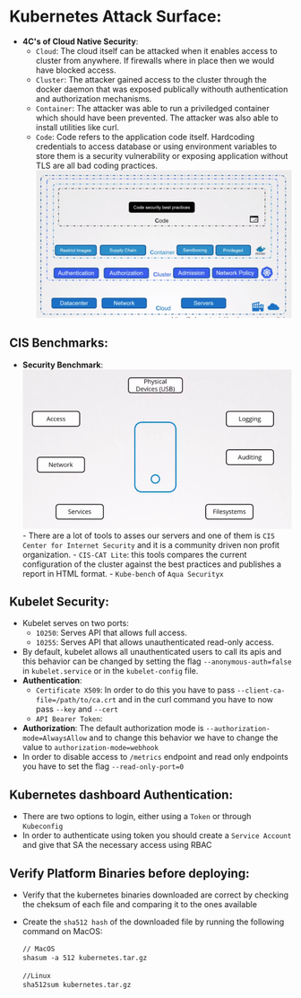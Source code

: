 # Kubernetes Attack Surface:

- **4C's of Cloud Native Security**:
  - `Cloud`: The cloud itself can be attacked when it enables access to cluster from anywhere. If firewalls where in place then we would have blocked access.
  - `Cluster`: The attacker gained access to the cluster through the docker daemon that was exposed publically withouth authentication and authorization mechanisms.
  - `Container`: The attacker was able to run a priviledged container which should have been prevented. The attacker was also able to install utilities like curl.
  - `Code`: Code refers to the application code itself. Hardcoding credentials to access database or using environment variables to store them is a security vulnerability or exposing application without TLS are all bad coding practices.
    ![4cs](./../assets/Kubernetes/4c.png)

## CIS Benchmarks:

- **Security Benchmark**:  
  ![alt text](./../assets/Kubernetes/security_benchmarks.png) - There are a lot of tools to asses our servers and one of them is `CIS Center for Internet Security` and it is a community driven non profit organization. - `CIS-CAT Lite`: this tools compares the current configuration of the cluster against the best practices and publishes a report in HTML format. - `Kube-bench` of `Aqua Securityx   `

## Kubelet Security:

- Kubelet serves on two ports:
  - `10250`: Serves API that allows full access.
  - `10255`: Serves API that allows unauthenticated read-only access.
- By default, kubelet allows all unauthenticated users to call its apis and this behavior can be changed by setting the flag `--anonymous-auth=false` in `kubelet.service` or in the `kubelet-config` file.
- **Authentication**:
  - `Certificate X509`: In order to do this you have to pass `--client-ca-file=/path/to/ca.crt` and in the curl command you have to now pass `--key` and `--cert`
  - `API Bearer Token`:
- **Authorization**: The default authorization mode is `--authorization-mode=AlwaysAllow` and to change this behavior we have to change the value to `authorization-mode=webhook`
- In order to disable access to `/metrics` endpoint and read only endpoints you have to set the flag `--read-only-port=0`

## Kubernetes dashboard Authentication:

- There are two options to login, either using a `Token` or through `Kubeconfig`
- In order to authenticate using token you should create a `Service Account` and give that SA the necessary access using RBAC

## Verify Platform Binaries before deploying:

- Verify that the kubernetes binaries downloaded are correct by checking the cheksum of each file and comparing it to the ones available
- Create the `sha512 hash` of the downloaded file by running the following command on MacOS:

  ```
  // MacOS
  shasum -a 512 kubernetes.tar.gz

  //Linux
  sha512sum kubernetes.tar.gz
  ```
